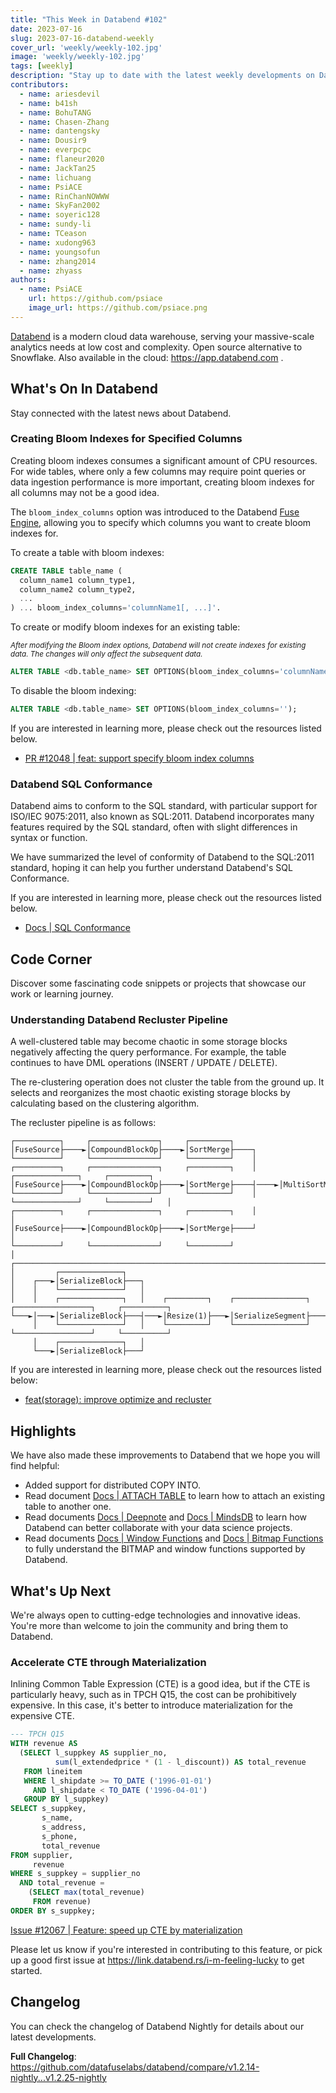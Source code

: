 ```yaml
---
title: "This Week in Databend #102"
date: 2023-07-16
slug: 2023-07-16-databend-weekly
cover_url: 'weekly/weekly-102.jpg'
image: 'weekly/weekly-102.jpg'
tags: [weekly]
description: "Stay up to date with the latest weekly developments on Databend!"
contributors:
  - name: ariesdevil
  - name: b41sh
  - name: BohuTANG
  - name: Chasen-Zhang
  - name: dantengsky
  - name: Dousir9
  - name: everpcpc
  - name: flaneur2020
  - name: JackTan25
  - name: lichuang
  - name: PsiACE
  - name: RinChanNOWWW
  - name: SkyFan2002
  - name: soyeric128
  - name: sundy-li
  - name: TCeason
  - name: xudong963
  - name: youngsofun
  - name: zhang2014
  - name: zhyass
authors:
  - name: PsiACE
    url: https://github.com/psiace
    image_url: https://github.com/psiace.png
---
```


[Databend](https://github.com/datafuselabs/databend) is a modern cloud data warehouse, serving your massive-scale analytics needs at low cost and complexity. Open source alternative to Snowflake. Also available in the cloud: <https://app.databend.com> .

## What's On In Databend

Stay connected with the latest news about Databend.

### Creating Bloom Indexes for Specified Columns

Creating bloom indexes consumes a significant amount of CPU resources. For wide tables, where only a few columns may require point queries or data ingestion performance is more important, creating bloom indexes for all columns may not be a good idea.

The `bloom_index_columns` option was introduced to the Databend [Fuse Engine](https://databend.rs/doc/sql-reference/table-engines/fuse), allowing you to specify which columns you want to create bloom indexes for.

To create a table with bloom indexes:

```SQL
CREATE TABLE table_name (
  column_name1 column_type1,
  column_name2 column_type2,
  ...
) ... bloom_index_columns='columnName1[, ...]'.
```

To create or modify bloom indexes for an existing table:

<small><i>After modifying the Bloom index options, Databend will not create indexes for existing data. The changes will only affect the subsequent data.</i></small>

```SQL
ALTER TABLE <db.table_name> SET OPTIONS(bloom_index_columns='columnName1[, ...]');
```

To disable the bloom indexing:

```SQL
ALTER TABLE <db.table_name> SET OPTIONS(bloom_index_columns='');
```

If you are interested in learning more, please check out the resources listed below.

- [PR #12048 | feat: support specify bloom index columns](https://github.com/datafuselabs/databend/pull/12048)

### Databend SQL Conformance

Databend aims to conform to the SQL standard, with particular support for ISO/IEC 9075:2011, also known as SQL:2011. Databend incorporates many features required by the SQL standard, often with slight differences in syntax or function.

We have summarized the level of conformity of Databend to the SQL:2011 standard, hoping it can help you further understand Databend's SQL Conformance.

If you are interested in learning more, please check out the resources listed below.

- [Docs | SQL Conformance](/doc/sql-reference/ansi-sql)

## Code Corner

Discover some fascinating code snippets or projects that showcase our work or learning journey.

### Understanding Databend Recluster Pipeline

A well-clustered table may become chaotic in some storage blocks negatively affecting the query performance. For example, the table continues to have DML operations (INSERT / UPDATE / DELETE).

The re-clustering operation does not cluster the table from the ground up. It selects and reorganizes the most chaotic existing storage blocks by calculating based on the clustering algorithm. 

The recluster pipeline is as follows:

```text
┌──────────┐     ┌───────────────┐     ┌─────────┐
│FuseSource├────►│CompoundBlockOp├────►│SortMerge├────┐
└──────────┘     └───────────────┘     └─────────┘    │
┌──────────┐     ┌───────────────┐     ┌─────────┐    │     ┌──────────────┐     ┌─────────┐
│FuseSource├────►│CompoundBlockOp├────►│SortMerge├────┤────►│MultiSortMerge├────►│Resize(N)├───┐
└──────────┘     └───────────────┘     └─────────┘    │     └──────────────┘     └─────────┘   │
┌──────────┐     ┌───────────────┐     ┌─────────┐    │                                        │
│FuseSource├────►│CompoundBlockOp├────►│SortMerge├────┘                                        │
└──────────┘     └───────────────┘     └─────────┘                                             │
┌──────────────────────────────────────────────────────────────────────────────────────────────┘
│         ┌──────────────┐
│    ┌───►│SerializeBlock├───┐
│    │    └──────────────┘   │
│    │    ┌──────────────┐   │    ┌─────────┐    ┌────────────────┐     ┌─────────────────┐     ┌──────────┐
└───►│───►│SerializeBlock├───┤───►│Resize(1)├───►│SerializeSegment├────►│TableMutationAggr├────►│CommitSink│
     │    └──────────────┘   │    └─────────┘    └────────────────┘     └─────────────────┘     └──────────┘
     │    ┌──────────────┐   │
     └───►│SerializeBlock├───┘
```

If you are interested in learning more, please check out the resources listed below:

- [feat(storage): improve optimize and recluster](https://github.com/datafuselabs/databend/pull/11850)

## Highlights

We have also made these improvements to Databend that we hope you will find helpful:

- Added support for distributed COPY INTO. 
- Read document [Docs | ATTACH TABLE](https://databend.rs/doc/sql-commands/ddl/table/attach-table) to learn how to attach an existing table to another one.
- Read documents [Docs | Deepnote](/doc/integrations/deepnote) and [Docs | MindsDB](/doc/integrations/mindsdb) to learn how Databend can better collaborate with your data science projects.
- Read documents [Docs | Window Functions](/doc/sql-functions/window-functions/) and [Docs | Bitmap Functions](/doc/sql-functions/bitmap-functions/) to fully understand the BITMAP and window functions supported by Databend.

## What's Up Next

We're always open to cutting-edge technologies and innovative ideas. You're more than welcome to join the community and bring them to Databend.

### Accelerate CTE through Materialization

Inlining Common Table Expression (CTE) is a good idea, but if the CTE is particularly heavy, such as in TPCH Q15, the cost can be prohibitively expensive. In this case, it's better to introduce materialization for the expensive CTE.

```sql
--- TPCH Q15
WITH revenue AS
  (SELECT l_suppkey AS supplier_no,
          sum(l_extendedprice * (1 - l_discount)) AS total_revenue
   FROM lineitem
   WHERE l_shipdate >= TO_DATE ('1996-01-01')
     AND l_shipdate < TO_DATE ('1996-04-01')
   GROUP BY l_suppkey)
SELECT s_suppkey,
       s_name,
       s_address,
       s_phone,
       total_revenue
FROM supplier,
     revenue
WHERE s_suppkey = supplier_no
  AND total_revenue =
    (SELECT max(total_revenue)
     FROM revenue)
ORDER BY s_suppkey;
```

[Issue #12067 | Feature: speed up CTE by materialization](https://github.com/datafuselabs/databend/issues/12067)

Please let us know if you're interested in contributing to this feature, or pick up a good first issue at <https://link.databend.rs/i-m-feeling-lucky> to get started.

## Changelog

You can check the changelog of Databend Nightly for details about our latest developments.

**Full Changelog**: <https://github.com/datafuselabs/databend/compare/v1.2.14-nightly...v1.2.25-nightly>
